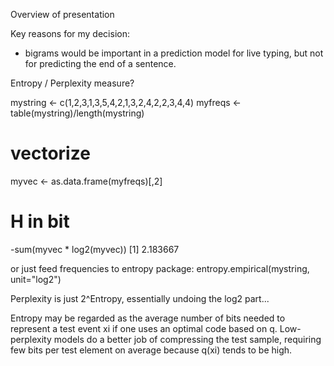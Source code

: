 Overview of presentation

Key reasons for my decision:

* bigrams would be important in a prediction model for live typing, but not for predicting the end of a sentence.


Entropy / Perplexity measure?

mystring <- c(1,2,3,1,3,5,4,2,1,3,2,4,2,2,3,4,4)
myfreqs <- table(mystring)/length(mystring)
# vectorize
myvec <- as.data.frame(myfreqs)[,2]
# H in bit
-sum(myvec * log2(myvec))
[1] 2.183667

or just feed frequencies to entropy package:
entropy.empirical(mystring, unit="log2")

Perplexity is just 2^Entropy, essentially undoing the log2 part...

Entropy may be regarded as the average number of bits needed to represent a test event xi if one uses an optimal code based on q. Low-perplexity models do a better job of compressing the test sample, requiring few bits per test element on average because q(xi) tends to be high.